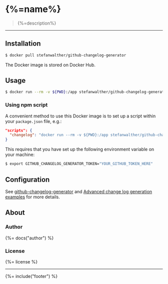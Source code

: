 # {%=name%}

> {%=description%}

---

## Installation

```sh
$ docker pull stefanwalther/github-changelog-generator
```

The Docker image is stored on Docker Hub.

## Usage

```sh
$ docker run --rm -v ${PWD}:/app stefanwalther/github-changelog-generator [ARGS]
```

### Using npm script

A convenient method to use this Docker image is to set up a script within your `package.json` file, e.g.:

```json
"scripts": {
  "changelog": "docker run --rm -v ${PWD}:/app stefanwalther/github-changelog-generator -t ${GITHUB_CHANGELOG_GENERATOR_TOKEN} -u <USERNAME> -p <PROJECT>"
}
```

This requires that you have set up the following environment variable on your machine:

```sh
$ export GITHUB_CHANGELOG_GENERATOR_TOKEN="YOUR_GITHUB_TOKEN_HERE"
```


## Configuration

See [github-changelog-generator](https://github.com/skywinder/github-changelog-generator) and [Advanced change log generation examples](https://github.com/skywinder/github-changelog-generator/wiki/Advanced-change-log-generation-examples) for more details.

## About

### Author
{%= docs("author") %}

### License
{%= license %}

***

{%= include("footer") %}

